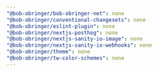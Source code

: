 ```yaml
---
"@bob-obringer/bob-obringer-net": none
"@bob-obringer/conventional-changesets": none
"@bob-obringer/eslint-plugin": none
"@bob-obringer/nextjs-posthog": none
"@bob-obringer/nextjs-sanity-io-image": none
"@bob-obringer/nextjs-sanity-io-webhooks": none
"@bob-obringer/theme": none
"@bob-obringer/tw-color-schemes": none
---
```

